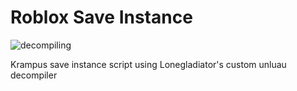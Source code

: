 # Roblox Save Instance
![decompiling](https://github.com/RealBeemo/SaveInstance/assets/163490165/19aafaae-03a0-40e3-ae2a-73f088ef4126)

Krampus save instance script using Lonegladiator's custom unluau decompiler
